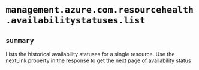 # `management.azure.com.resourcehealth.availabilitystatuses.list`

## `summary`
Lists the historical availability statuses for a single resource. Use the nextLink property in the response to get the next page of availability status


